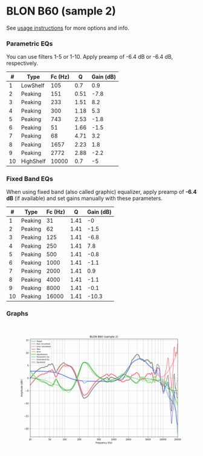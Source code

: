 # BLON B60 (sample 2)
See [usage instructions](https://github.com/jaakkopasanen/AutoEq#usage) for more options and info.

### Parametric EQs
You can use filters 1-5 or 1-10. Apply preamp of -6.4 dB or -6.4 dB, respectively.

|   # | Type      |   Fc (Hz) |    Q |   Gain (dB) |
|-----|-----------|-----------|------|-------------|
|   1 | LowShelf  |       105 | 0.7  |         0.9 |
|   2 | Peaking   |       151 | 0.51 |        -7.8 |
|   3 | Peaking   |       233 | 1.51 |         8.2 |
|   4 | Peaking   |       300 | 1.18 |         5.3 |
|   5 | Peaking   |       743 | 2.53 |        -1.8 |
|   6 | Peaking   |        51 | 1.66 |        -1.5 |
|   7 | Peaking   |        68 | 4.71 |         3.2 |
|   8 | Peaking   |      1657 | 2.23 |         1.8 |
|   9 | Peaking   |      2772 | 2.88 |        -2.2 |
|  10 | HighShelf |     10000 | 0.7  |        -5   |

### Fixed Band EQs
When using fixed band (also called graphic) equalizer, apply preamp of **-6.4 dB** (if available) and set gains manually with these parameters.

|   # | Type    |   Fc (Hz) |    Q |   Gain (dB) |
|-----|---------|-----------|------|-------------|
|   1 | Peaking |        31 | 1.41 |        -0   |
|   2 | Peaking |        62 | 1.41 |        -1.5 |
|   3 | Peaking |       125 | 1.41 |        -6.8 |
|   4 | Peaking |       250 | 1.41 |         7.8 |
|   5 | Peaking |       500 | 1.41 |        -0.8 |
|   6 | Peaking |      1000 | 1.41 |        -1.1 |
|   7 | Peaking |      2000 | 1.41 |         0.9 |
|   8 | Peaking |      4000 | 1.41 |        -1.1 |
|   9 | Peaking |      8000 | 1.41 |        -0.1 |
|  10 | Peaking |     16000 | 1.41 |       -10.3 |

### Graphs
![](./BLON%20B60%20(sample%202).png)
